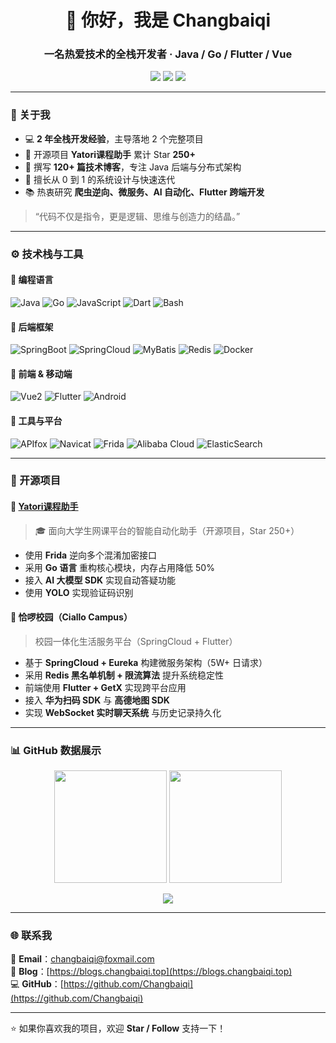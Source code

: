 <!-- 你的 GitHub 主页 README.md -->

<h1 align="center">👋 你好，我是 Changbaiqi</h1>
<h3 align="center">一名热爱技术的全栈开发者 · Java / Go / Flutter / Vue</h3>

<p align="center">
  <a href="mailto:changbaiqi@foxmail.com"><img src="https://img.shields.io/badge/Email-changbaiqi%40foxmail.com-blue?logo=gmail&logoColor=white" /></a>
  <a href="https://blogs.changbaiqi.top"><img src="https://img.shields.io/badge/Blog-Blogs.changbaiqi.top-brightgreen?logo=wordpress" /></a>
  <a href="https://github.com/Changbaiqi"><img src="https://img.shields.io/github/followers/Changbaiqi?label=GitHub%20Followers&style=social" /></a>
</p>

---

### 🧠 关于我

- 💻 **2 年全栈开发经验**，主导落地 2 个完整项目  
- 🌟 开源项目 **Yatori课程助手** 累计 Star **250+**  
- 🧩 撰写 **120+ 篇技术博客**，专注 Java 后端与分布式架构  
- 🚀 擅长从 0 到 1 的系统设计与快速迭代  
- 📚 热衷研究 **爬虫逆向、微服务、AI 自动化、Flutter 跨端开发**

> “代码不仅是指令，更是逻辑、思维与创造力的结晶。”

---

### ⚙️ 技术栈与工具

#### 💬 编程语言
![Java](https://img.shields.io/badge/Java-orange?logo=openjdk)
![Go](https://img.shields.io/badge/Go-blue?logo=go)
![JavaScript](https://img.shields.io/badge/JavaScript-yellow?logo=javascript)
![Dart](https://img.shields.io/badge/Dart-0175C2?logo=dart)
![Bash](https://img.shields.io/badge/Shell-121011?logo=gnu-bash)

#### 🧩 后端框架
![SpringBoot](https://img.shields.io/badge/SpringBoot-6DB33F?logo=springboot)
![SpringCloud](https://img.shields.io/badge/SpringCloud-6DB33F?logo=spring)
![MyBatis](https://img.shields.io/badge/MyBatis-000000?logo=databricks)
![Redis](https://img.shields.io/badge/Redis-DC382D?logo=redis)
![Docker](https://img.shields.io/badge/Docker-2496ED?logo=docker)

#### 🎨 前端 & 移动端
![Vue2](https://img.shields.io/badge/Vue2-4FC08D?logo=vue.js)
![Flutter](https://img.shields.io/badge/Flutter-02569B?logo=flutter)
![Android](https://img.shields.io/badge/Android-3DDC84?logo=android)

#### 🧰 工具与平台
![APIfox](https://img.shields.io/badge/APIfox-FF6A00?logo=swagger)
![Navicat](https://img.shields.io/badge/Navicat-13B5EC?logo=databricks)
![Frida](https://img.shields.io/badge/Frida-FF5733)
![Alibaba Cloud](https://img.shields.io/badge/AlibabaCloud-FF6A00?logo=alibabacloud)
![ElasticSearch](https://img.shields.io/badge/ElasticSearch-005571?logo=elasticsearch)

---

### 🚀 开源项目

#### 🧠 [Yatori课程助手](https://github.com/yatori-dev)
> 🎓 面向大学生网课平台的智能自动化助手（开源项目，Star 250+）

- 使用 **Frida** 逆向多个混淆加密接口  
- 采用 **Go 语言** 重构核心模块，内存占用降低 50%  
- 接入 **AI 大模型 SDK** 实现自动答疑功能  
- 使用 **YOLO** 实现验证码识别

#### 📱 恰啰校园（Ciallo Campus）
> 校园一体化生活服务平台（SpringCloud + Flutter）

- 基于 **SpringCloud + Eureka** 构建微服务架构（5W+ 日请求）  
- 采用 **Redis 黑名单机制 + 限流算法** 提升系统稳定性  
- 前端使用 **Flutter + GetX** 实现跨平台应用  
- 接入 **华为扫码 SDK** 与 **高德地图 SDK**  
- 实现 **WebSocket 实时聊天系统** 与历史记录持久化  

---

### 📊 GitHub 数据展示

<p align="center">
  <img height="180em" src="https://github-readme-stats.vercel.app/api?username=Changbaiqi&show_icons=true&theme=tokyonight&hide_border=true" />
  <img height="180em" src="https://github-readme-stats.vercel.app/api/top-langs/?username=Changbaiqi&layout=compact&theme=tokyonight&hide_border=true" />
</p>

<p align="center">
  <img src="https://github-readme-activity-graph.vercel.app/graph?username=Changbaiqi&theme=tokyo-night&hide_border=true" />
</p>

---

### 🌐 联系我

📧 **Email**：changbaiqi@foxmail.com  
📰 **Blog**：[https://blogs.changbaiqi.top](https://blogs.changbaiqi.top)  
💻 **GitHub**：[https://github.com/Changbaiqi](https://github.com/Changbaiqi)

---

⭐️ 如果你喜欢我的项目，欢迎 **Star / Follow** 支持一下！
